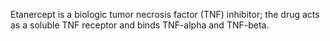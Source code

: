 Etanercept is a biologic tumor necrosis factor (TNF) inhibitor; the drug acts as a soluble TNF receptor and binds TNF-alpha and TNF-beta.